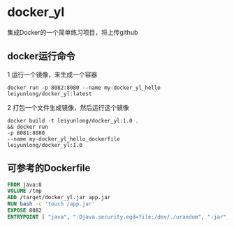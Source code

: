 # docker_yl
集成Docker的一个简单练习项目，将上传github
## docker运行命令
1 运行一个镜像，来生成一个容器  
```docker
docker run -p 8082:8080 --name my-docker_yl_hello leiyunlong/docker_yl:latest 
```
2 打包一个文件生成镜像，然后运行这个镜像
```docker
docker build -t leiyunlong/docker_yl:1.0 .
&& docker run
-p 8081:8080
--name my-docker_yl_hello_dockerfile
leiyunlong/docker_yl:1.0 
```

## 可参考的Dockerfile
```dockerfile
FROM java:8
VOLUME /tmp
ADD /target/docker_yl.jar app.jar
RUN bash -c 'touch /app.jar'
EXPOSE 8082
ENTRYPOINT [ "java", "-Djava.security.egd=file:/dev/./urandom", "-jar", "/app.jar" ]
```